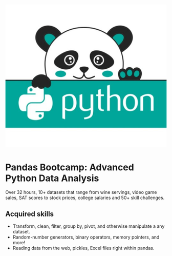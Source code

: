 # <p align="center"> ![alt text](https://github.com/Dimitrov-S-Dev-Python/Pandas_Bootcamp/blob/master/pandas.jpg) <p>
# Pandas Bootcamp: Advanced Python Data Analysis
Over 32 hours, 10+ datasets that range from wine servings, video game sales, SAT scores to stock prices, college salaries and 50+ skill challenges.
## Acquired skills
- Transform, clean, filter, group by, pivot, and otherwise manipulate a any dataset.
- Random-number generators, binary operators, memory pointers, and more!
- Reading data from the web, pickles, Excel files right within pandas.
